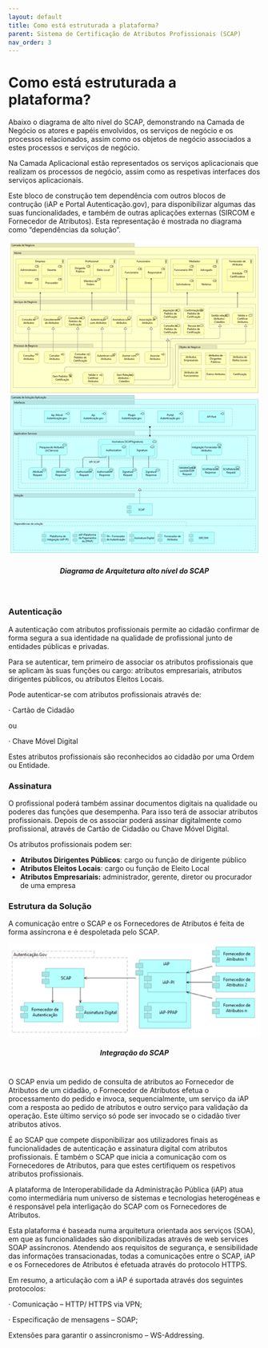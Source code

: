 ```yaml
---
layout: default
title: Como está estruturada a plataforma?
parent: Sistema de Certificação de Atributos Profissionais (SCAP)
nav_order: 3
---
```



# Como está estruturada a plataforma?

Abaixo o diagrama de alto nível do SCAP, demonstrando na Camada de Negócio os atores e papéis envolvidos, os serviços de negócio e os processos relacionados, assim como os objetos de negócio associados a estes processos e serviços de negócio.&#x20;

Na Camada Aplicacional estão representados os serviços aplicacionais que realizam os processos de negócio, assim como as respetivas interfaces dos serviços aplicacionais.&#x20;

Este bloco de construção tem dependência com outros blocos de contrução (iAP e Portal Autenticação.gov), para disponibilizar algumas das suas funcionalidades, e também de outras aplicações externas (SIRCOM e Fornecedor de Atributos). Esta representação é mostrada no diagrama como “dependências da solução”.&#x20;

<div align="center">
  <img src="../../assets/images/scap.png" alt="Diagrama de Arquitetura alto nível do SCAP">
  <h5>Diagrama de Arquitetura alto nível do SCAP</h5>
</div>
<br>



### Autenticação

A autenticação com atributos profissionais permite ao cidadão confirmar de forma segura a sua identidade na qualidade de profissional junto de entidades públicas e privadas.

Para se autenticar, tem primeiro de associar os atributos profissionais que se aplicam às suas funções ou cargo: atributos empresariais, atributos dirigentes públicos, ou atributos Eleitos Locais.

Pode autenticar-se com atributos profissionais através de:

·       Cartão de Cidadão

ou

·       Chave Móvel Digital

Estes atributos profissionais são reconhecidos ao cidadão por uma Ordem ou Entidade.

### Assinatura

O profissional poderá também assinar documentos digitais na qualidade ou poderes das funções que desempenha. Para isso terá de associar atributos profissionais. Depois de os associar poderá assinar digitalmente como profissional, através de Cartão de Cidadão ou Chave Móvel Digital.

Os atributos profissionais podem ser:

* **Atributos Dirigentes Públicos**: cargo ou função de dirigente público
* **Atributos Eleitos Locais**: cargo ou função de Eleito Local
* **Atributos Empresariais:** administrador, gerente, diretor ou procurador de uma empresa



### Estrutura da Solução

A comunicação entre o SCAP e os Fornecedores de Atributos é feita de forma assíncrona e é despoletada pelo SCAP.

<div align="center">
  <img src="../../assets/images/SCAP-estrutura.png" alt="Integração do SCAP">
  <h5>Integração do SCAP</h5>
</div>
<br>
O SCAP envia um pedido de consulta de atributos ao Fornecedor de Atributos de um cidadão, o Fornecedor de Atributos efetua o processamento do pedido e invoca, sequencialmente, um serviço da iAP com a resposta ao pedido de atributos e outro serviço para validação da operação. Este último serviço só pode ser invocado se o cidadão tiver atributos ativos.

É ao SCAP que compete disponibilizar aos utilizadores finais as funcionalidades de autenticação e assinatura digital com atributos profissionais. É também o SCAP que inicia a comunicação com os Fornecedores de Atributos, para que estes certifiquem os respetivos atributos profissionais.

A plataforma de Interoperabilidade da Administração Pública (iAP) atua como intermediária num universo de sistemas e tecnologias heterogéneas e é responsável pela interligação do SCAP com os Fornecedores de Atributos.

Esta plataforma é baseada numa arquitetura orientada aos serviços (SOA), em que as funcionalidades são disponibilizadas através de web services SOAP assíncronos. Atendendo aos requisitos de segurança, e sensibilidade das informações transacionadas, todas a comunicações entre o SCAP, iAP e os Fornecedores de Atributos é efetuada através do protocolo HTTPS.

Em resumo, a articulação com a iAP é suportada através dos seguintes protocolos:

·       Comunicação – HTTP/ HTTPS via VPN;

·       Especificação de mensagens – SOAP;

Extensões para garantir o assincronismo – WS-Addressing.
